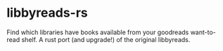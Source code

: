 # libbyreads-rs
Find which libraries have books available from your goodreads want-to-read shelf. A rust port (and upgrade!) of the original libbyreads.
